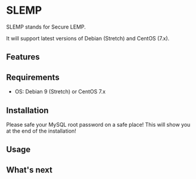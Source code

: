 # SLEMP

SLEMP stands for Secure LEMP.

It will support latest versions of Debian (Stretch) and CentOS (7.x).

## Features


## Requirements

- OS: Debian 9 (Stretch) or CentOS 7.x


## Installation


Please safe your MySQL root password on a safe place! This will show you at the end of the installation!

## Usage


## What's next

